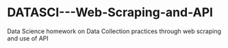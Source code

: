 # DATASCI---Web-Scraping-and-API
Data Science homework on Data Collection practices through web scraping and use of API
